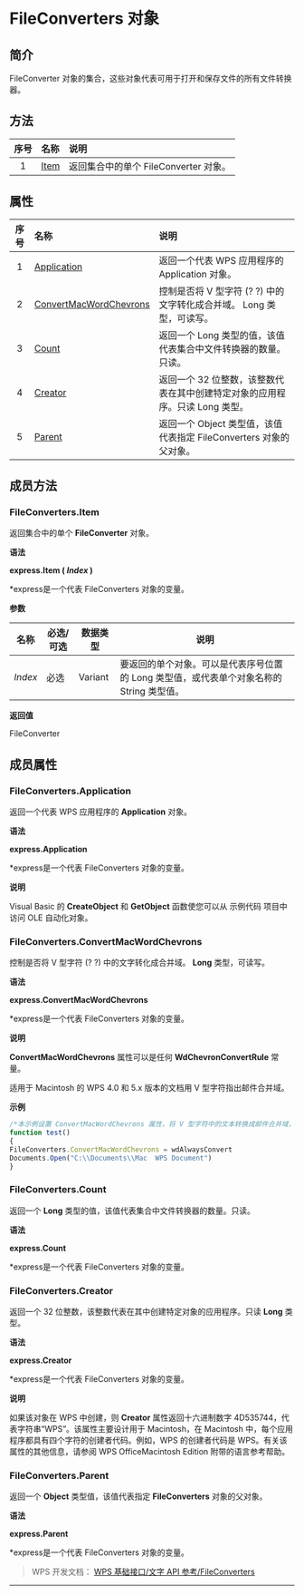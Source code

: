 # FileConverters 对象

## 简介

FileConverter 对象的集合，这些对象代表可用于打开和保存文件的所有文件转换器。

## 方法

| 序号 | 名称                         | 说明                                  |
|:----:|:-----------------------------|:--------------------------------------|
|  1   | [Item](#FileConverters.Item) | 返回集合中的单个 FileConverter 对象。 |

## 属性

| 序号 | 名称                                                             | 说明                                                                         |
|:----:|:-----------------------------------------------------------------|:-----------------------------------------------------------------------------|
|  1   | [Application](#FileConverters.Application)                       | 返回一个代表 WPS 应用程序的 Application 对象。                               |
|  2   | [ConvertMacWordChevrons](#FileConverters.ConvertMacWordChevrons) | 控制是否将 V 型字符 (? ?) 中的文字转化成合并域。 Long 类型，可读写。         |
|  3   | [Count](#FileConverters.Count)                                   | 返回一个 Long 类型的值，该值代表集合中文件转换器的数量。只读。               |
|  4   | [Creator](#FileConverters.Creator)                               | 返回一个 32 位整数，该整数代表在其中创建特定对象的应用程序。只读 Long 类型。 |
|  5   | [Parent](#FileConverters.Parent)                                 | 返回一个 Object 类型值，该值代表指定 FileConverters 对象的父对象。           |

## 成员方法

### FileConverters.Item

返回集合中的单个 **FileConverter** 对象。

**语法**

**express.Item ( *Index* )**

\*express是一个代表 FileConverters 对象的变量。

**参数**

| 名称    | 必选/可选 | 数据类型 | 说明                                                                                     |
|---------|-----------|----------|------------------------------------------------------------------------------------------|
| *Index* | 必选      | Variant  | 要返回的单个对象。可以是代表序号位置的 Long 类型值，或代表单个对象名称的 String 类型值。 |

**返回值**

FileConverter

## 成员属性

### FileConverters.Application

返回一个代表 WPS 应用程序的 **Application** 对象。

**语法**

**express.Application**

\*express是一个代表 FileConverters 对象的变量。

**说明**

Visual Basic 的 **CreateObject** 和 **GetObject** 函数使您可以从 示例代码 项目中访问 OLE 自动化对象。

### FileConverters.ConvertMacWordChevrons

控制是否将 V 型字符 (? ?) 中的文字转化成合并域。 **Long** 类型，可读写。

**语法**

**express.ConvertMacWordChevrons**

\*express是一个代表 FileConverters 对象的变量。

**说明**

**ConvertMacWordChevrons** 属性可以是任何 **WdChevronConvertRule** 常量。

适用于 Macintosh 的 WPS 4.0 和 5.x 版本的文档用 V 型字符指出邮件合并域。

**示例**

``` JavaScript
/*本示例设置 ConvertMacWordChevrons 属性，将 V 型字符中的文本转换成邮件合并域，然后打开名为“Mac WPS Document”的文档。*/
function test()
{
FileConverters.ConvertMacWordChevrons = wdAlwaysConvert
Documents.Open("C:\\Documents\\Mac  WPS Document")
}
```

### FileConverters.Count

返回一个 **Long** 类型的值，该值代表集合中文件转换器的数量。只读。

**语法**

**express.Count**

\*express是一个代表 FileConverters 对象的变量。

### FileConverters.Creator

返回一个 32 位整数，该整数代表在其中创建特定对象的应用程序。只读 **Long** 类型。

**语法**

**express.Creator**

\*express是一个代表 FileConverters 对象的变量。

**说明**

如果该对象在 WPS 中创建，则 **Creator** 属性返回十六进制数字 4D535744，代表字符串“WPS”。该属性主要设计用于 Macintosh，在 Macintosh 中，每个应用程序都具有四个字符的创建者代码。例如，WPS 的创建者代码是 WPS。有关该属性的其他信息，请参阅 WPS OfficeMacintosh Edition 附带的语言参考帮助。

### FileConverters.Parent

返回一个 **Object** 类型值，该值代表指定 **FileConverters** 对象的父对象。

**语法**

**express.Parent**

\*express是一个代表 FileConverters 对象的变量。

> WPS 开发文档： [WPS 基础接口/文字 API 参考/FileConverters](https://qn.cache.wpscdn.cn/encs/doc/office_v19/index.htm)

------------------------------------------------------------------------

